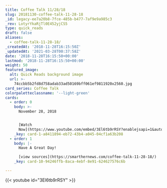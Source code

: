 ```yaml
---
title: Coffee Talk 11/28/18
slug: 20181130-coffee-talk-11-28-18
_id: legacy-ee7a20b8-7fce-485b-b477-7af9e9a985c3
_rev: LotyrYkaRjTl0E452yjCS5
type: quick_reads
draft: false
aliases:
  - coffee-talk-11-28-18/
_createdAt: '2018-11-28T16:15:50Z'
_updatedAt: '2021-03-28T00:37:58Z'
date: '2018-11-28T16:15:50+00:00'
lastmod: '2018-11-28T16:15:50+00:00'
weight: 50
featured_image:
  alt: Quick Reads background image
  url: >-
    74ccbb5b2fd8d758adab33ad50169bff061ef9811920x2560.jpg
card_series: Coffee Talk
colorpaletteclassname: '--light-green'
cards:
  - order: 0
    body: >-
      November 28, 2018


      [Watch
      Now](https://www.youtube.com/embed/3El6tb9rRSY?enablejsapi=1&autoplay=1&rel=0)
    _key: card-1-a8411894-eb72-43b4-a045-04cf1a63b208
  - order: 1
    body: |-
      Have A Great Day!

      [view sources](https://smarthernews.com/coffee-talk-11-28-18/)
    _key: card-10-94246ffb-8aca-4ebf-8e91-624627576c6b

---
```

{{< youtube id="3El6tb9rRSY" >}}